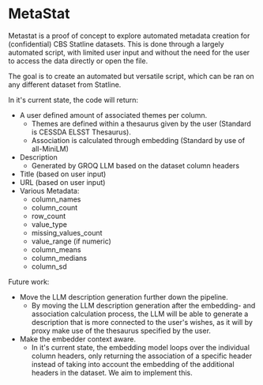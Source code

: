 # MetaStat
Metastat is a proof of concept to explore automated metadata creation for (confidential) CBS Statline datasets. 
This is done through a largely automated script, with limited user input and without the need for the user to access the data directly or open the file. 

The goal is to create an automated but versatile script, which can be ran on any different dataset from Statline.

In it's current state, the code will return:
- A user defined amount of associated themes per column.
  - Themes are defined within a thesaurus given by the user (Standard is CESSDA ELSST Thesaurus).
  - Association is calculated through embedding (Standard by use of all-MiniLM)
- Description
  - Generated by GROQ LLM based on the dataset column headers
- Title (based on user input)
- URL (based on user input)
- Various Metadata:
  - column_names
  - column_count
  - row_count
  - value_type
  - missing_values_count
  - value_range (if numeric)
  - column_means
  - column_medians
  - column_sd

Future work:
- Move the LLM description generation further down the pipeline.
  - By moving the LLM description generation after the embedding- and association calculation process, the LLM will be able to generate a description that is more connected to the user's wishes, as it will by proxy make use of the thesaurus specified by the user.
- Make the embedder context aware.
  - In it's current state, the embedding model loops over the individual column headers, only returning the association of a specific header instead of taking into account the embedding of the additional headers in the dataset. We aim to implement this.
